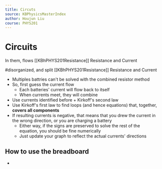 ```yaml
---
title: Circuts 
source: KBPhysicsMasterIndex
author: Houjun Liu
course: PHYS201
---
```


# Circuits

In them, flows [[KBhPHYS201Resistance]] Resistance and Current

#disorganized, and split [[KBhPHYS201Resistance]] Resistance and Current

* Multiples battries can't be solved with the combined resistor method
* So, first guess the current flow
    * Each batteries' current will flow back to itself
    * When currents meet, they will combine
* Use currents identified before + Kirkoff's second law
* Use Kirkoff's first law to find loops (and hence equations) that, together, **covers all components**
* If resulting currents is negative, that means that you drew the current in the wrong direction, or you are charging a battery
    * Either way, if the signs are preserved to solve the rest of the equation, you should be fine numerically
    * Just update your graph to reflect the actual currents' directions
    
## How to use the breadboard
* 
